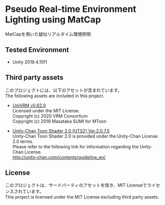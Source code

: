 # Pseudo Real-time Environment Lighting using MatCap

MatCapを用いた疑似リアルタイム環境照明

## Tested Environment
- Unity 2019.4.15f1

## Third party assets
このプロジェクトには、以下のアセットが含まれています。  
The following assets are included in this project.

- [UniVRM v0.62.0](https://github.com/vrm-c/UniVRM/releases/tag/v0.62.0)  
  Licensed under the MIT License.  
  Copyright (c) 2020 VRM Consortium  
  Copyright (c) 2018 Masataka SUMI for MToon

- [Unity-Chan Toon Shader 2.0 (UTS2) Ver.2.0.7.5](https://github.com/unity3d-jp/UnityChanToonShaderVer2_Project/releases/tag/v.2.0.7.5)  
  Unity-Chan Toon Shader 2.0 is provided under the Unity-Chan License 2.0 terms.  
  Please refer to the following link for information regarding the Unity-Chan License.  
  http://unity-chan.com/contents/guideline_en/

## License
このプロジェクトは、サードパーティのアセットを除き、MIT Licenseでライセンスされています。  
This project is licensed under the MIT License excluding third party assets.
